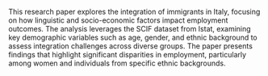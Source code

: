 This research paper explores the integration of immigrants in Italy, focusing on how linguistic and socio-economic factors impact employment outcomes. The analysis leverages the SCIF dataset from Istat, examining key demographic variables such as age, gender, and ethnic background to assess integration challenges across diverse groups. The paper presents findings that highlight significant disparities in employment, particularly among women and individuals from specific ethnic backgrounds.
